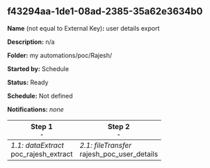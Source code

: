 ## f43294aa-1de1-08ad-2385-35a62e3634b0

**Name** (not equal to External Key)**:** user details export

**Description:** n/a

**Folder:** my automations/poc/Rajesh/

**Started by:** Schedule

**Status:** Ready

**Schedule:** Not defined

**Notifications:** _none_


| Step 1<br>_<small>-</small>_ | Step 2<br>_<small>-</small>_ |
| --- | --- |
| _1.1: dataExtract_<br>poc_rajesh_extract | _2.1: fileTransfer_<br>rajesh_poc_user_details |
